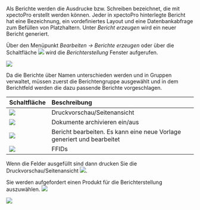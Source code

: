 Als Berichte werden die Ausdrucke bzw. Schreiben bezeichnet, die mit xpectoPro erstellt werden können. Jeder in xpectoPro hinterlegte Bericht hat eine Bezeichnung, ein vordefiniertes Layout und eine Datenbankabfrage zum Befüllen von Platzhaltern. Unter *Bericht erzeugen* wird ein neuer Bericht generiert. 

Über den Menüpunkt  *Bearbeiten → Berichte erzeugen*  oder über die Schaltfläche ![](http://xpecto.github.io/docs/img/img_1429027617646.png) wird  die *Berichterstellung* Fenster aufgerufen. 

![](http://xpecto.github.io/docs/img/img_1439379073314.png)

Da die Berichte über Namen unterschieden werden und in Gruppen verwaltet, müssen zuerst die Berichtengruppe ausgewählt und in dem Berichtfeld werden die dazu passende Berichte vorgeschlagen. 

|  Schaltfläche            |    Beschreibung     |  
| ------------- |:-------------| 
|![](http://xpecto.github.io/docs/img/img_1439381184713.png)| Druckvorschau/Seitenansicht|
|![](http://xpecto.github.io/docs/img/img_1439381119609.png) |Dokumente archivieren ein/aus|
|![](http://xpecto.github.io/docs/img/img_1439381347699.png)  |Bericht bearbeiten. Es kann eine neue Vorlage generiert und bearbeitet|
|![](http://xpecto.github.io/docs/img/img_1439381384906.png)|FFIDs|

Wenn die Felder ausgefüllt sind dann drucken Sie die Druckvorschau/Seitenansicht  ![](http://xpecto.github.io/docs/img/img_1435072419471.png). 

Sie werden aufgefordert einen Produkt für die Berichterstellung auszuwählen.
![](http://xpecto.github.io/docs/img/img_1435072508917.png)

![](http://xpecto.github.io/docs/img/img_1435071898992.png)